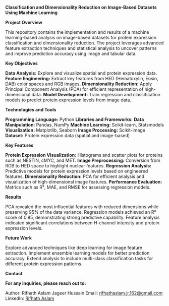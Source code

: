 **Classification and Dimensionality Reduction on Image-Based Datasets Using Machine Learning**

**Project Overview**

This repository contains the implementation and results of a machine learning-based analysis on image-based datasets for protein expression classification and dimensionality reduction. The project leverages advanced feature extraction techniques and statistical analysis to uncover patterns and improve prediction accuracy using image and tabular data.

**Key Objectives**

**Data Analysis:** Explore and visualize spatial and protein expression data.
**Feature Engineering:** Extract key features from HED (Hematoxylin, Eosin, DAB) color spaces and RGB images.
**Dimensionality Reduction:** Apply Principal Component Analysis (PCA) for efficient representation of high-dimensional data.
**Model Development:** Train regression and classification models to predict protein expression levels from image data.

**Technologies and Tools**

**Programming Language:** Python
**Libraries and Frameworks:**
**Data Manipulation:** Pandas, NumPy
**Machine Learning:** Scikit-learn, Statsmodels
**Visualization:** Matplotlib, Seaborn
**Image Processing:** Scikit-image
**Dataset:** Protein expression data (spatial and image-based)

**Key Features**

**Protein Expression Visualization:** Histograms and scatter plots for proteins such as NESTIN, cMYC, and MET.
**Image Preprocessing:** Conversion from RGB to HED space to highlight nuclear features.
**Regression Analysis:** Predictive models for protein expression levels based on engineered features.
**Dimensionality Reduction:** PCA for efficient analysis and visualization of high-dimensional image features.
**Performance Evaluation:** Metrics such as R², MAE, and RMSE for assessing regression models.

**Results**

PCA revealed the most influential features with reduced dimensions while preserving 95% of the data variance.
Regression models achieved an R² score of 0.85, demonstrating strong predictive capability.
Feature analysis indicated significant correlations between H-channel intensity and protein expression levels.

**Future Work**

Explore advanced techniques like deep learning for image feature extraction.
Implement ensemble learning models for better prediction accuracy.
Extend analysis to include multi-class classification tasks for different protein expression patterns.

**Contact**

**For any inquiries, please reach out to:**

Author: Rifhath Aslam Jageer Hussain
Email: rifhathaslam.jr.162@gmail.com
LinkedIn: [Rifhath Aslam](https://www.linkedin.com/in/rifhath-aslam-j-791a6a21b/)
